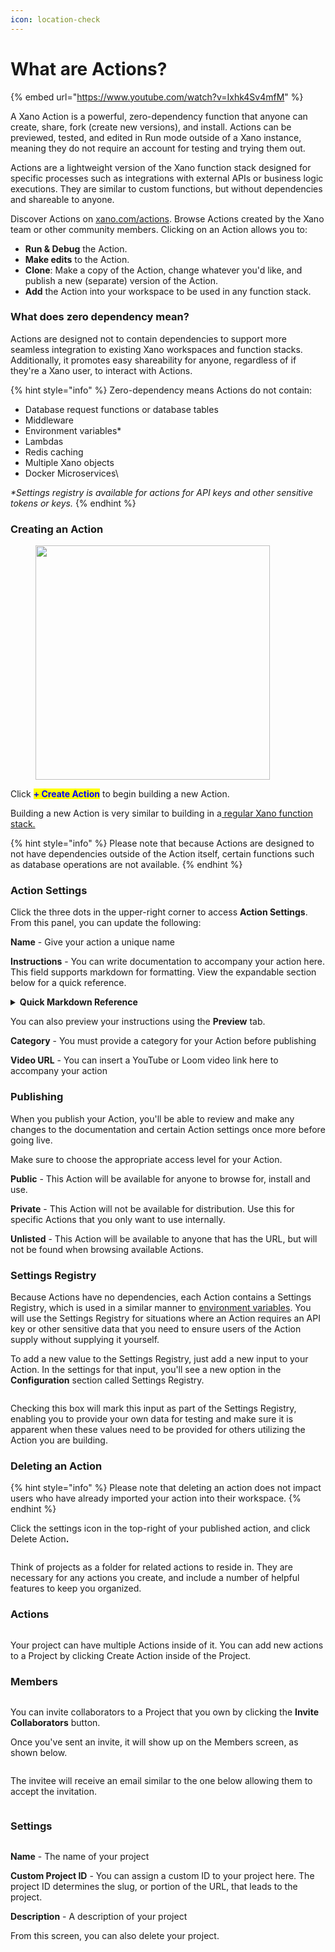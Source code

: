 ```yaml
---
icon: location-check
---
```


# What are Actions?

{% embed url="https://www.youtube.com/watch?v=Ixhk4Sv4mfM" %}

A Xano Action is a powerful, zero-dependency function that anyone can create, share, fork (create new versions), and install. Actions can be previewed, tested, and edited in Run mode outside of a Xano instance, meaning they do not require an account for testing and trying them out.&#x20;

Actions are a lightweight version of the Xano function stack designed for specific processes such as integrations with external APIs or business logic executions. They are similar to custom functions, but without dependencies and shareable to anyone.

Discover Actions on [xano.com/actions](https://www.xano.com/actions).  Browse Actions created by the Xano team or other community members. Clicking on an Action allows you to:

* **Run & Debug** the Action.
* **Make edits** to the Action.
* **Clone**: Make a copy of the Action, change whatever you'd like, and publish a new (separate) version of the Action.
* **Add** the Action into your workspace to be used in any function stack.&#x20;

### What does zero dependency mean?

Actions are designed not to contain dependencies to support more seamless integration to existing Xano workspaces and function stacks. Additionally, it promotes easy shareability for anyone, regardless of if they're a Xano user, to interact with Actions.&#x20;

{% hint style="info" %}
Zero-dependency means Actions do not contain:

* Database request functions or database tables
* Middleware
* Environment variables\*
* Lambdas
* Redis caching
* Multiple Xano objects
* Docker Microservices\


_\*Settings registry is available for actions for API keys and other sensitive tokens or keys._
{% endhint %}

### Creating an Action

<div align="left"><figure><img src="../.gitbook/assets/CleanShot 2024-10-10 at 09.52.49@2x.png" alt="" width="375"><figcaption></figcaption></figure></div>

Click <mark style="color:blue;">**+ Create Action**</mark> to begin building a new Action.

Building a new Action is very similar to building in a[ regular Xano function stack.](../the-function-stack/building-with-visual-development/#the-anatomy-of-the-visual-builder)

{% hint style="info" %}
Please note that because Actions are designed to not have dependencies outside of the Action itself, certain functions such as database operations are not available.
{% endhint %}

### Action Settings

Click the three dots in the upper-right corner to access **Action Settings**. From this panel, you can update the following:

**Name** - Give your action a unique name

**Instructions** - You can write documentation to accompany your action here. This field supports markdown for formatting. View the expandable section below for a quick reference.

<details>

<summary><strong>Quick Markdown Reference</strong></summary>

````
# Header 1
## Header 2
### Header 3

*Italic* or _Italic_
**Bold** or __Bold__
***Bold and Italic*** or ___Bold and Italic___

- Item 1
- Item 2
  - Subitem 2.1

1. First item
2. Second item
   1. Subitem 2.1

[Link text](https://www.example.com)

[Alt text](image-url.jpg)

`inline code`

```code block```
````

</details>

You can also preview your instructions using the **Preview** tab.

**Category** - You must provide a category for your Action before publishing

**Video URL** - You can insert a YouTube or Loom video link here to accompany your action

### Publishing

When you publish your Action, you'll be able to review and make any changes to the documentation and certain Action settings once more before going live.

Make sure to choose the appropriate access level for your Action.

**Public** - This Action will be available for anyone to browse for, install and use.

**Private** - This Action will not be available for distribution. Use this for specific Actions that you only want to use internally.

**Unlisted** - This Action will be available to anyone that has the URL, but will not be found when browsing available Actions.

### Settings Registry

Because Actions have no dependencies, each Action contains a Settings Registry, which is used in a similar manner to [environment variables](../the-function-stack/environment-variables.md). You will use the Settings Registry for situations where an Action requires an API key or other sensitive data that you need to ensure users of the Action supply without supplying it yourself.

To add a new value to the Settings Registry, just add a new input to your Action. In the settings for that input, you'll see a new option in the **Configuration** section called Settings Registry.

<figure><img src="../.gitbook/assets/CleanShot 2024-10-15 at 22.25.36@2x.png" alt=""><figcaption></figcaption></figure>

Checking this box will mark this input as part of the Settings Registry, enabling you to provide your own data for testing and make sure it is apparent when these values need to be provided for others utilizing the Action you are building.

### Deleting an Action

{% hint style="info" %}
Please note that deleting an action does not impact users who have already imported your action into their workspace.&#x20;
{% endhint %}

Click the settings icon in the top-right of your published action, and click Delete Actio&#x6E;**.**

<figure><img src="../.gitbook/assets/CleanShot 2024-10-29 at 13.44.11.png" alt=""><figcaption></figcaption></figure>









Think of projects as a folder for related actions to reside in. They are necessary for any actions you create, and include a number of helpful features to keep you organized.

### Actions

<figure><img src="../.gitbook/assets/CleanShot 2024-10-10 at 09.50.01@2x.png" alt=""><figcaption></figcaption></figure>

Your project can have multiple Actions inside of it. You can add new actions to a Project by clicking Create Action inside of the Project.

### Members

<figure><img src="../.gitbook/assets/CleanShot 2024-10-10 at 09.50.18@2x.png" alt=""><figcaption></figcaption></figure>

You can invite collaborators to a Project that you own by clicking the **Invite Collaborators** button.

Once you've sent an invite, it will show up on the Members screen, as shown below.

<figure><img src="../.gitbook/assets/CleanShot 2024-10-04 at 17.35.59.png" alt=""><figcaption></figcaption></figure>

The invitee will receive an email similar to the one below allowing them to accept the invitation.

<figure><img src="../.gitbook/assets/CleanShot 2024-10-04 at 17.36.47.png" alt=""><figcaption></figcaption></figure>

### Settings

<figure><img src="../.gitbook/assets/CleanShot 2024-10-10 at 09.50.38@2x.png" alt=""><figcaption></figcaption></figure>

**Name** - The name of your project

**Custom Project ID** - You can assign a custom ID to your project here. The project ID determines the slug, or portion of the URL, that leads to the project.

**Description** - A description of your project

From this screen, you can also delete your project.



